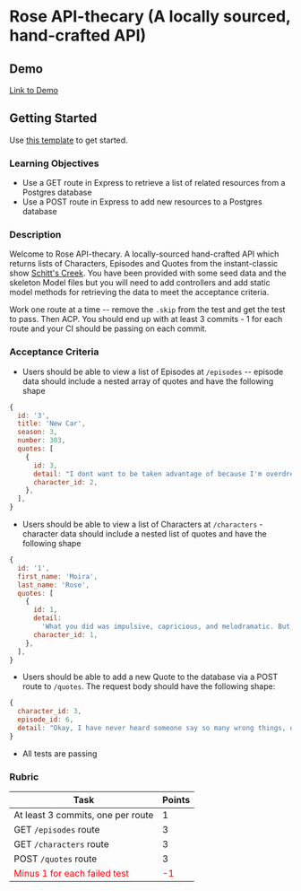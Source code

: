 # Rose API-thecary (A locally sourced, hand-crafted API)

## Demo

[Link to Demo](https://alchemy-rose-api-thecary.herokuapp.com/)

## Getting Started

Use [this template](https://github.com/alchemycodelab/backend-rose-api-thecary) to get started.

### Learning Objectives

- Use a GET route in Express to retrieve a list of related resources from a Postgres database
- Use a POST route in Express to add new resources to a Postgres database

### Description

Welcome to Rose API-thecary. A locally-sourced hand-crafted API which returns lists of Characters, Episodes and Quotes from the instant-classic show [Schitt's Creek](https://www.imdb.com/title/tt3526078/). You have been provided with some seed data and the skeleton Model files but you will need to add controllers and add static model methods for retrieving the data to meet the acceptance criteria.

Work one route at a time -- remove the `.skip` from the test and get the test to pass. Then ACP. You should end up with at least 3 commits - 1 for each route and your CI should be passing on each commit.

### Acceptance Criteria

- Users should be able to view a list of Episodes at `/episodes` -- episode data should include a nested array of quotes and have the following shape

```js
{
  id: '3',
  title: 'New Car',
  season: 3,
  number: 303,
  quotes: [
    {
      id: 3,
      detail: "I dont want to be taken advantage of because I'm overdressed.",
      character_id: 2,
    },
  ],
}
```

- Users should be able to view a list of Characters at `/characters` - character data should include a nested list of quotes and have the following shape

```js
{
  id: '1',
  first_name: 'Moira',
  last_name: 'Rose',
  quotes: [
    {
      id: 1,
      detail:
        'What you did was impulsive, capricious, and melodramatic. But, it was also wrong.',
      character_id: 1,
    },
  ],
}

```

- Users should be able to add a new Quote to the database via a POST route to `/quotes`. The request body should have the following shape:

```js
{
  character_id: 3,
  episode_id: 6,
  detail: "Okay, I have never heard someone say so many wrong things, one after the other, consecutively, in a row."
}
```

- All tests are passing

### Rubric

| Task                                                         | Points                            |
| ------------------------------------------------------------ | --------------------------------- |
| At least 3 commits, one per route                            | 1                                 |
| GET `/episodes` route                                        | 3                                 |
| GET `/characters` route                                      | 3                                 |
| POST `/quotes` route                                         | 3                                 |
| <span style="color:red">Minus 1 for each failed test </span> | <span style="color:red">-1</span> |
